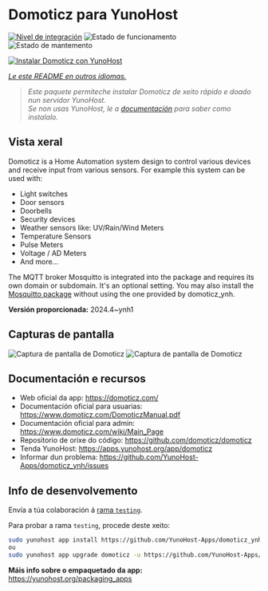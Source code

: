 <!--
NOTA: Este README foi creado automáticamente por <https://github.com/YunoHost/apps/tree/master/tools/readme_generator>
NON debe editarse manualmente.
-->

# Domoticz para YunoHost

[![Nivel de integración](https://dash.yunohost.org/integration/domoticz.svg)](https://dash.yunohost.org/appci/app/domoticz) ![Estado de funcionamento](https://ci-apps.yunohost.org/ci/badges/domoticz.status.svg) ![Estado de mantemento](https://ci-apps.yunohost.org/ci/badges/domoticz.maintain.svg)

[![Instalar Domoticz con YunoHost](https://install-app.yunohost.org/install-with-yunohost.svg)](https://install-app.yunohost.org/?app=domoticz)

*[Le este README en outros idiomas.](./ALL_README.md)*

> *Este paquete permíteche instalar Domoticz de xeito rápido e doado nun servidor YunoHost.*  
> *Se non usas YunoHost, le a [documentación](https://yunohost.org/install) para saber como instalalo.*

## Vista xeral

Domoticz is a Home Automation system design to control various devices and receive input from various sensors.
For example this system can be used with: 

* Light switches
* Door sensors
* Doorbells
* Security devices
* Weather sensors like: UV/Rain/Wind Meters
* Temperature Sensors
* Pulse Meters
* Voltage / AD Meters
* And more...


The MQTT broker Mosquitto is integrated into the package and requires its own domain or subdomain. It's an optional setting.
You may also install the [Mosquitto package](https://github.com/YunoHost-Apps/mosquitto_ynh) without using the one provided by domoticz_ynh.

**Versión proporcionada:** 2024.4~ynh1

## Capturas de pantalla

![Captura de pantalla de Domoticz](./doc/screenshots/domoticz_floorplan_machineon.png)
![Captura de pantalla de Domoticz](./doc/screenshots/domoticz_Switches_screen.png)

## Documentación e recursos

- Web oficial da app: <https://domoticz.com/>
- Documentación oficial para usuarias: <https://www.domoticz.com/DomoticzManual.pdf>
- Documentación oficial para admin: <https://www.domoticz.com/wiki/Main_Page>
- Repositorio de orixe do código: <https://github.com/domoticz/domoticz>
- Tenda YunoHost: <https://apps.yunohost.org/app/domoticz>
- Informar dun problema: <https://github.com/YunoHost-Apps/domoticz_ynh/issues>

## Info de desenvolvemento

Envía a túa colaboración á [rama `testing`](https://github.com/YunoHost-Apps/domoticz_ynh/tree/testing).

Para probar a rama `testing`, procede deste xeito:

```bash
sudo yunohost app install https://github.com/YunoHost-Apps/domoticz_ynh/tree/testing --debug
ou
sudo yunohost app upgrade domoticz -u https://github.com/YunoHost-Apps/domoticz_ynh/tree/testing --debug
```

**Máis info sobre o empaquetado da app:** <https://yunohost.org/packaging_apps>
